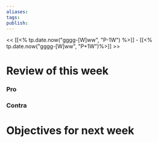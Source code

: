 ```yaml
---
aliases: 
tags: 
publish:
---
```

<< [[<% tp.date.now("gggg-[W]ww", "P-1W") %>]]  - [[<% tp.date.now("gggg-[W]ww", "P+1W")%>]] >>

# Review of this week

### Pro

### Contra

# Objectives for next week
